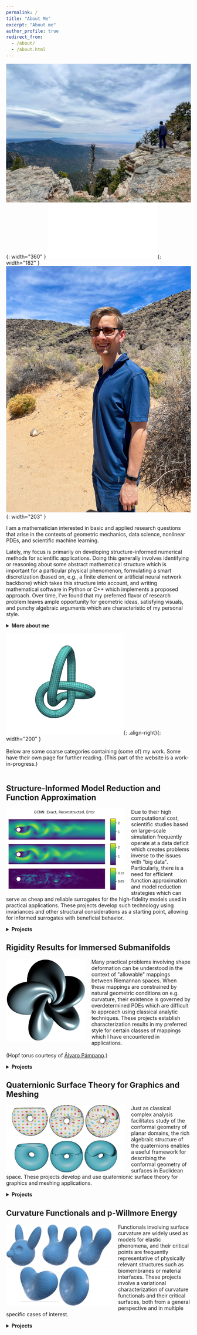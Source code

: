 ```yaml
---
permalink: /
title: "About Me"
excerpt: "About me"
author_profile: true
redirect_from:
  - /about/
  - /about.html
---
```

<!-- ![image-center](/images/frontpage.jpg){: .align-center} -->
<!-- ![Alt Text](/files/gifs/knotFandB.gif) -->

<!-- ![image-left](/images/me.png){: width="400" } ![image-right](/files/gifs/knotFandB.gif){: width="300" } -->

<!-- ![image-left](/images/me_over_gorge.JPG){: width="280" } ![image-left](/images/me_w_sunglasses.JPG){: width="160" } ![image-left](/images/me.png){: width="320" } -->

<!-- ![image-left](/images/me_over_gorge.JPG){: width="280" } ![image-left](/images/me_in_Florence.pdf){: width="140" } ![image-left](/images/me.png){: width="320" } -->

![image-left](/images/me_over_gorge.JPG){: width="360" } ![image-left](/images/me_in_Florence.pdf){: width="182" } ![image-left](/images/me_w_sunglasses.JPG){: width="203" }

I am a mathematician interested in basic and applied research questions that arise in the contexts of geometric mechanics, data science, nonlinear PDEs, and scientific machine learning.
<!-- {: .notice--success} -->

Lately, my focus is primarily on developing structure-informed numerical methods for scientific applications.  Doing this generally involves identifying or reasoning about some abstract mathematical structure which is important for a particular physical phenomenon, formulating a smart discretization (based on, e.g., a finite element or artificial neural network backbone) which takes this structure into account, and writing mathematical software in Python or C++ which implements a proposed approach.  Over time, I've found that my preferred flavor of research problem leaves ample opportunity for geometric ideas, satisfying visuals, and punchy algebraic arguments which are characteristic of my personal style.

<details markdown="1"><summary><b>More about me</b></summary>
{: .notice--info}

A differential geometer by training, I received my PhD from Texas Tech University under the guidance of <a href="http://www.math.ttu.edu/~mtoda/">Magdalena Toda</a>, with co-advisors <a href="http://www.math.ttu.edu/~eaulisa/">Eugenio Aulisa</a> and <a href="https://www.math.uci.edu/~hungtt1/">Hung Tran</a>. At this time, I applied techniques from Riemannian geometry, variational calculus, and differential topology to study functionals involving surface curvature, with the ultimate goal of understanding their extrema. Moreover, I was (and still am) interested in understanding the possible immersions of a given topological space inside another, including what configurations are "preferred" (usually energy-minimizing) in this case.  I also spent quite a bit of time thinking about the computational modeling of geometric objects, sparking a standing interest in computer graphics which can be seen in the various simulation videos found on the <a href="/gallery/">Gallery</a> page.
<br><br>
Catalyzed by an NSF internship at Oak Ridge National Lab (featured [here!](https://orise.orau.gov/nsf-msgi/profiles/gruber.html)) toward the end of graduate school where I worked with <a href="https://sites.google.com/site/robertbridgeshomepage/">Robert Bridges</a>, I became involved post-PhD in scientific algorithm development for dimension reduction, function approximation, and the reduced-order modeling of PDEs.  This led to a postdoctoral appointment with <a href="https://people.sc.fsu.edu/~mgunzburger/">Max Gunzburger</a> at FSU working on data-driven strategies for predictive tasks related to ocean modeling.  At the same time as my application-driven interests were shifting, my purer "side project" work also moved in the direction of rigidity results for geometric objects constrained by curvature conditions.  Now, I maintain active interests in several areas of mathematics, computer science, and engineering.
<br><br>
Broad research keywords which tend to interest me include: scientific machine learning, computational and discrete geometry, conservation laws, reduced-order modeling, manifold learning, harmonic maps, surface immersions, and integrability problems.
{: .notice--info}

<!-- A more detailed description of my interests can be found in my <a href="/files/Research_Statement.pdf">academic research statement</a> (current as of 9/21). -->

<!-- Lately, my focus is primarily on developing structure-informed numerical methods for scientific applications.  Doing this generally involves identifying/reasoning about some abstract mathematical structure which is important for a particular phenomenon, formulating a smart discretization (based on e.g. a finite element or artificial neural network backbone) which takes this structure into account, and writing mathematical software in Python or C++ which implements the proposed discretization.  Over time, I've found that my preferred "flavor" of research problem creates ample opportunity for algebraic reasoning, flashy visuals, and short "punchy" arguments which are characteristic of my personal style.

<br><br> -->

</details>


![image-right](/files/gifs/knotFandB.gif){: .align-right}{: width="200" } <br><br> Below are some coarse categories containing (some of) my work. Some have their own page for further reading.  (This part of the website is a work-in-progress.) <br><br>


Structure-Informed Model Reduction and Function Approximation
-----
<img src="/images/GCNN_recon2.png" style="max-height: 275px; max-width: 325px; margin-right: 16px" align=left>  Due to their high computational cost, scientific studies based on large-scale simulation frequently operate at a data deficit which creates problems inverse to the issues with "big data".  Particularly, there is a need for efficient function approximation and model reduction strategies which can serve as cheap and reliable surrogates for the high-fidelity models used in practical applications.  These projects develop such technology using invariances and other structural considerations as a starting point, allowing for informed surrogates with beneficial behavior.

<details markdown="1"><summary><b>Projects</b></summary>
{: .notice}

### Tensor Parametric Hamiltonian Operator Inference  [Preprint](https://arxiv.org/abs/2502.10888#){: .btn .btn--info .btn--small}{: .align-right}
<img src="/images/tensor_wave.pdf" style="max-height: 250px; max-width: 250px; margin-right: 16px; margin-bottom: 10px" align=left>  **Abstract:** TThis work presents a tensor-based approach to constructing data-driven reduced-order models corresponding to semi-discrete partial differential equations with canonical Hamiltonian structure. By expressing parameter-varying operators with affine dependence as contractions of a generalized parameter vector against a constant tensor, this method leverages the operator inference framework to capture parametric dependence in the learned reduced-order model via the solution to a convex, least-squares optimization problem. This leads to a concise and straightforward implementation which compactifies previous parametric operator inference approaches and directly extends to learning parametric operators with symmetry constraints, a key feature required for constructing structure-preserving surrogates of Hamiltonian systems. The proposed approach is demonstrated on both a (non-Hamiltonian) heat equation with variable diffusion coefficient as well as a Hamiltonian wave equation with variable wave speed.
<br><br>
(Joint with [Arjun Vijaywargia](https://arjunveejay.notion.site/Arjun-Vijaywargiya-4f155526b32e4b0a97b7f5dad4c89dde) and [Shane A. McQuarrie](https://github.com/shanemcq18).)
{: .notice--info}

### Efficiently Parameterized Neural Metriplectic Systems  [Preprint](https://arxiv.org/abs/2405.16305#){: .btn .btn--info .btn--small}{: .align-right}
<img src="/images/metriplectic_diagram.pdf" style="max-height: 250px; max-width: 250px; margin-right: 16px; margin-bottom: 10px" align=left>  **Abstract:** Metriplectic systems are learned from data in a way that scales quadratically in both the size of the state and the rank of the metriplectic data. Besides being provably energy conserving and entropy stable, the proposed approach comes with approximation results demonstrating its ability to accurately learn metriplectic dynamics from data as well as an error estimate indicating its potential for generalization to unseen timescales when approximation error is low. Examples are provided which illustrate performance in the presence of both full state information as well as when entropic variables are unknown, confirming that the proposed approach exhibits superior accuracy and scalability without compromising on model expressivity.
<br><br>
(Joint with [Kookjin Lee](https://scai.engineering.asu.edu/faculty/kookjin-lee/), [Haksoo Lim](https://openreview.net/profile?id=~Haksoo_Lim1), [Noseong Park](https://sites.google.com/view/noseong), and [Nathaniel Trask](https://scholar.google.com/citations?user=6iLMZkwAAAAJ&hl=en).)
{: .notice--info}

### Variationally Consistent Hamiltonian Model Reduction  [Preprint](https://arxiv.org/abs/2404.15315#){: .btn .btn--info .btn--small}{: .align-right}
<img src="/images/PlateTrajectoriesT005.pdf" style="max-height: 300px; max-width: 300px; margin-right: 16px; margin-bottom: 10px" align=left>  **Abstract:** Though ubiquitous as first-principles models for conservative phenomena, Hamiltonian systems present numerous challenges for model reduction even in relatively simple, linear cases. Here, we present a method for the projection-based model reduction of canonical Hamiltonian systems that is variationally consistent for any choice of linear reduced basis: Hamiltonian models project to Hamiltonian models. Applicable in both intrusive and nonintrusive settings, the proposed method is energy-conserving and symplectic, with error provably decomposable into a data projection term and a term measuring deviation from canonical form. Examples from linear elasticity with realistic material parameters are used to demonstrate the advantages of a variationally consistent approach, highlighting the steady convergence exhibited by consistent models where previous methods reliant on inconsistent techniques or specially designed bases exhibit unacceptably large errors.
<br><br>
(Joint with [Irina Tezaur](https://www.sandia.gov/-ikalash/staff/irina-tezaur-clone/).)
{: .notice--info}

### Reversible and Irreversible Bracket-Based Dynamics for Deep Graph Neural Networks  [Preprint](https://arxiv.org/abs/2305.15616#){: .btn .btn--info .btn--small}{: .align-right}
<img src="/images/GNN-architecture-diagram-v2.pdf" style="max-height: 300px; max-width: 300px; margin-right: 16px; margin-bottom: 10px" align=left>  **Abstract:** Recent works have shown that physics-inspired architectures allow the training of deep graph neural networks (GNNs) without oversmoothing. The role of these physics is unclear, however, with successful examples of both reversible (e.g., Hamiltonian) and irreversible (e.g., diffusion) phenomena producing comparable results despite diametrically opposed mechanisms, and further complications arising due to empirical departures from mathematical theory. This work presents a series of novel GNN architectures based upon structure-preserving bracket-based dynamical systems, which are provably guaranteed to either conserve energy or generate positive dissipation with increasing depth.  It is shown that the theoretically principled framework employed here allows for inherently explainable constructions, which contextualize departures from theory in current architectures and better elucidate the roles of reversibility and irreversibility in network performance
<br><br>
(Joint with [Kookjin Lee](https://scai.engineering.asu.edu/faculty/kookjin-lee/) and [Nathaniel Trask](https://scholar.google.com/citations?user=6iLMZkwAAAAJ&hl=en).)
{: .notice--info}

### Canonical and Noncanonical Hamiltonian Operator Inference  [Preprint](https://arxiv.org/abs/2304.06262#){: .btn .btn--info .btn--small}{: .align-right}
<img src="/images/hamopinf_BBMsoln.png" style="max-height: 250px; max-width: 250px; margin-right: 16px; margin-bottom: 10px" align=left>  **Abstract:** A method for the nonintrusive and structure-preserving model reduction of canonical and noncanonical Hamiltonian systems is presented.    Based on the idea of operator inference, this technique is provably convergent and reduces to a straightforward linear solve given snapshot data and gray-box knowledge of the system Hamiltonian.  Examples involving several hyperbolic partial differential equations show that the proposed method yields reduced models which, in addition to being accurate and stable with respect to the addition of basis modes, preserve conserved quantities well outside the range of their training data.
<br><br>
(Joint with [Irina Tezaur](https://www.sandia.gov/-ikalash/staff/irina-tezaur-clone/).)
{: .notice--info}

### Multifidelity Monte Carlo Estimation for Efficient Uncertainty Quantification in Climate-Related Modeling  [Preprint](https://egusphere.copernicus.org/preprints/2022/egusphere-2022-797/){: .btn .btn--info .btn--small}{: .align-right}
<img src="/images/ice_mfmc.pdf" style="max-height: 250px; max-width: 250px; margin-right: 16px; margin-bottom: 10px" align=left>  **Abstract:** Uncertainties in an output of interest that depends on the solution of a complex system (e.g., of partial differential equations with random inputs) are often, if not nearly ubiquitously, determined in practice using Monte Carlo (MC) estimation.  While simple to implement, MC estimation fails to provide reliable information about statistical quantities (such as the expected value of the output of interest) in application settings such as climate modeling for which obtaining a single realization of the output of interest is a costly endeavor.  Specifically, the dilemma encountered is that many samples of the output of interest have to be collected in order to obtain an MC estimator having sufficient accuracy; so many, in fact, that the available computational budget is not large enough to effect the number of samples needed. To circumvent this dilemma, we consider using multifidelity Monte Carlo (MFMC) estimation which leverages the use of less costly and less accurate surrogate models (such as coarser grids, reduced-order models, simplified physics, interpolants, etc.) to achieve, for the same computational budget, higher accuracy compared to that obtained by an MC estimator or, looking at it another way, an MFMC estimator obtains the same accuracy as the MC estimator at lower computational cost.  The key to the efficacy of MFMC estimation is the fact that most of the required computational budget is loaded onto the less costly surrogate models, so that very few samples are taken of the more expensive model of interest.  We first provide a more detailed discussion about the need to consider an alternate to MC estimation for uncertainty quantification.  Subsequently, we present a review, in an abstract setting, of the MFMC approach along with its application to three climate-related benchmark problems as a proof-of-concept exercise.
<br><br>
(Joint with [Max Gunzburger](https://people.sc.fsu.edu/~mgunzburger/), [Lili Ju](https://people.math.sc.edu/ju/), [Rihui Lan](https://scholar.google.com/citations?user=qkMD9tsAAAAJ&hl=en), and [Zhu Wang](https://people.math.sc.edu/wangzhu/).)
{: .notice--info}

### A Multifidelity Monte Carlo Method for Realistic Computational Budgets  [Preprint](http://arxiv.org/abs/2206.07572#){: .btn .btn--info .btn--small}{: .align-right}
<img src="/images/mfmc_alg_pic.png" style="max-height: 250px; max-width: 250px; margin-right: 16px; margin-bottom: 10px" align=left>  **Abstract:** A method for the multifidelity Monte Carlo (MFMC) estimation of statistical quantities is proposed which is applicable to computational budgets of any size.  Based on a sequence of optimization problems each with a globally minimizing closed-form solution, this method extends the usability of a well known MFMC algorithm, recovering it when the computational budget is large enough. Theoretical results verify that the proposed approach is at least as optimal as its namesake and retains the benefits of multifidelity estimation with minimal assumptions on the budget or amount of available data, providing a notable reduction in variance over simple Monte Carlo estimation.
<br><br>
(Joint with [Max Gunzburger](https://people.sc.fsu.edu/~mgunzburger/), [Lili Ju](https://people.math.sc.edu/ju/), and [Zhu Wang](https://people.math.sc.edu/wangzhu/).)
{: .notice--info}

### Energetically Consistent Model Reduction for Metriplectic Systems  [Preprint](https://arxiv.org/abs/2204.08049#){: .btn .btn--info .btn--small}{: .align-right}
<img src="/images/gas_containers_FOMs.pdf" style="max-height: 250px; max-width: 250px; margin-right: 16px; margin-bottom: 10px" align=left>  **Abstract:** The metriplectic formalism is useful for describing complete dynamical systems which conserve energy and produce entropy.  This creates challenges for model reduction, as the elimination of high-frequency information will generally not preserve the metriplectic structure which governs long-term stability of the system.  Based on proper orthogonal decomposition, a provably convergent metriplectic reduced-order model is formulated which is guaranteed to maintain the algebraic structure necessary for energy conservation and entropy formation.  Numerical results on benchmark problems show that the proposed method is remarkably stable, leading to improved accuracy over long time scales at a moderate increase in cost over naive methods.  
<br>
(Joint with [Max Gunzburger](https://people.sc.fsu.edu/~mgunzburger/), [Lili Ju](https://people.math.sc.edu/ju/), and [Zhu Wang](https://people.math.sc.edu/wangzhu/).)
{: .notice--info}

### Comparing Neural Architectures for Reduced-Order Modeling  [Preprint](https://arxiv.org/abs/2110.03442#){: .btn .btn--info .btn--small}{: .align-right} [Read More](/autoencoder-rom/){: .btn .btn--info .btn--small}{: .align-right}
<img src="/images/gcnnRom.pdf" style="max-height: 250px; max-width: 250px; margin-right: 16px" align=left>  **Abstract:** The popularity of deep convolutional autoencoders (CAEs) has engendered new and effective reduced-order models (ROMs) for the simulation of large-scale dynamical systems.  Despite this, it is still unknown whether deep CAEs provide superior performance over established linear techniques or other network-based methods in all modeling scenarios.  To elucidate this, the effect of autoencoder architecture on its associated ROM is studied through the comparison of deep CAEs against two alternatives: a simple fully connected autoencoder, and a novel graph convolutional autoencoder.  Through benchmark experiments, it is shown that the superior autoencoder architecture for a given ROM application is highly dependent on the size of the latent space and the structure of the snapshot data, with the proposed architecture demonstrating benefits on data with irregular connectivity when the latent space is sufficiently large.
<br><br>
(Joint with [Max Gunzburger](https://people.sc.fsu.edu/~mgunzburger/), [Lili Ju](https://people.math.sc.edu/ju/), and [Zhu Wang](https://people.math.sc.edu/wangzhu/).)<br>
{: .notice--info}

### Learning the Structure of Level Sets from Sparse Data  [Preprint](https://arxiv.org/abs/2104.14072#){: .btn .btn--info .btn--small}{: .align-right} [Read More](/nll/){: .btn .btn--info .btn--small}{: .align-right}
<img src="/images/levset_cartoon.pdf" style="max-height: 250px; width: 250px; margin-right: 16px; margin-bottom: 10px" align=left>  **Abstract:** A dimension reduction method based on the ``Nonlinear Level set Learning'' (NLL) approach is presented for the pointwise prediction of functions which have been sparsely sampled.  Leveraging geometric information provided by the Implicit Function Theorem, the proposed algorithm effectively reduces the input dimension to the theoretical lower bound with minor accuracy loss, providing a one-dimensional representation of the function which can be used for regression and sensitivity analysis.  Experiments and applications are presented which compare this modified NLL with the original NLL and the Active Subspaces (AS) method.  While accommodating sparse input data, the proposed algorithm is shown to train quickly and provide a much more accurate and informative reduction than either AS or the original NLL on two example functions with high-dimensional domains, as well as two state-dependent quantities depending on the solutions to parametric differential equations. 
<br><br>
(Joint with [Max Gunzburger](https://people.sc.fsu.edu/~mgunzburger/), [Lili Ju](https://people.math.sc.edu/ju/), [Yuankai Teng](https://slooowtyk.github.io/), and [Zhu Wang](https://people.math.sc.edu/wangzhu/).)
{: .notice--info}

### Pseudo-Reversible Neural Networks  [Preprint](https://arxiv.org/abs/2112.01438#){: .btn .btn--info .btn--small}{: .align-right}
<img src="/images/prnn.pdf" style="max-height: 250px; max-width: 250px; margin-right: 16px" align=left>  **Abstract:** Due to the curse of dimensionality and limitations on training data, approximating high-dimensional functions is a very challenging task even for powerful deep neural networks. Inspired by the Nonlinear Level set Learning (NLL) method that uses the reversible residual network (RevNet), in this paper we propose a new method for function approximation called Dimension Reduction via Learning Level Sets (DRiLLS). Our method contains two major components: one is the pseudo-reversible neural network (PRNN) module that effectively transforms high-dimensional input variables to low-dimensional active variables, and the other is the synthesized regression module for approximating function values based on the transformed data in the low-dimensional space.  Extensive experimental results demonstrate that DRiLLS outperforms both the NLL and Active Subspace methods, especially when the target function possesses critical points in the interior of its input domain.
<br><br>
(Joint with [Lili Ju](https://people.math.sc.edu/ju/), [Yuankai Teng](https://slooowtyk.github.io/), [Zhu Wang](https://people.math.sc.edu/wangzhu/), and [Guannan Zhang](https://sites.google.com/view/guannan-zhang/home).)
{: .notice--info}

### Active Manifolds: Geometric Data Analysis for Dimension Reduction  [Here](http://proceedings.mlr.press/v97/bridges19a/bridges19a.pdf){: .btn .btn--info .btn--small}{: .align-right} [Read More.](/am/){: .btn .btn--info .btn--small}{: .align-right}
<img src="/images/AMstuff.pdf" style="max-height: 300px; max-width: 300px; margin-right: 16px" align=left>  **Abstract:** We present an approach to analyze $$C^1(\mathbb{R}^m)$$ functions that addresses limitations present in the Active Subspaces (AS) method of Constantine et al.  Under appropriate hypotheses, our Active Manifolds (AM) method identifies a 1-D curve in the domain (the active manifold) on which nearly all values of the unknown function are attained, and which can be exploited for approximation or analysis, especially when $$m$$ is large (high-dimensional input space).  We provide theorems justifying our AM technique and an algorithm permitting functional approximation and sensitivity analysis. 
Using accessible, low-dimensional functions as initial examples, we show AM reduces approximation error by an order of magnitude compared to AS, at the expense of more computation.  Following this, we revisit the sensitivity analysis by Glaws et al. who apply AS to analyze a magnetohydrodynamic power generator model, and compare the performance of AM on the same data.  Our analysis provides detailed information not captured by AS, exhibiting the influence of each parameter individually along an active manifold.  Overall, AM represents a novel technique for analyzing functional models with benefits including: reducing $$m$$-dimensional analysis to a 1-D analogue, permitting more accurate regression than AS (at more computational expense), enabling more informative sensitivity analysis, and granting accessible visualizations (2-D plots) of parameter sensitivity along the AM. 
<br><br>
(Joint with [Robert Bridges](https://sites.google.com/site/robertbridgeshomepage/), [Christopher Felder](https://www.math.wustl.edu/~cfelder/), and [Miki Verma](https://scholar.google.com/citations?user=1jUa6nwAAAAJ&hl=en).) <br>
{: .notice--info}

</details>


Rigidity Results for Immersed Submanifolds
-----
<img src="/images/Willmore-Hopf-5-1.jpeg" style="max-height: 225px; max-width: 325px; margin-right: 16px" align=left>  Many practical problems involving shape deformation can be understood in the context of "allowable" mappings between Riemannan spaces.  When these mappings are constrained by natural geometric conditions on e.g. curvature, their existence is governed by overdetermined PDEs which are difficult to approach using classical analytic techniques.  These projects establish characterization results in my preferred style for certain classes of mappings which I have encountered in applications.  
<br>
(Hopf torus courtesy of [Álvaro Pámpano](https://www.math.ttu.edu/~apampano/index.html).)

<details markdown="1"><summary><b>Projects</b></summary>
{: .notice}

### Planar Immersions with Prescribed Curl and Jacobian Determinant are Unique  [Preprint](https://arxiv.org/abs/2107.13707#){: .btn .btn--info .btn--small}{: .align-right}
<img src="/images/phiJphi.png" style="max-height: 225px; max-width: 250px; margin-right: 16px" align=left>  **Abstract:** We prove that immersions of planar domains are uniquely specified by their Jacobian determinant, curl function, and boundary values. This settles the two-dimensional version of an outstanding conjecture related to a particular grid generation method in computer graphics. <br><br><br>
{: .notice--info}

### Parallel Codazzi Tensors with Submanifold Applications  [Preprint](https://arxiv.org/abs/2004.03103#){: .btn .btn--info .btn--small}{: .align-right}
<img src="/images/equations.pdf" style="max-height: 225px; max-width: 250px; margin-right: 16px" align=left>  **Abstract:** A decomposition theorem is established for a class of closed Riemannian submanifolds immersed in a space form of constant sectional curvature. In particular, it is shown that if $$M$$ has nonnegative sectional curvature and admits a Codazzi tensor with “parallel mean curvature”, then $$M$$ is locally isometric to a direct product of irreducible factors determined by the spectrum of that tensor. This decomposition is global when $$M$$ is simply connected, and generalizes what is known for immersed submanifolds with parallel mean curvature vector.
{: .notice--info}

</details>


Quaternionic Surface Theory for Graphics and Meshing
-----
<img src="/images/torus_dots.png" style="max-height: 275px; max-width: 325px; margin-right: 16px" align=left>  Just as classical complex analysis facilitates study of the conformal geometry of planar domains, the rich algebraic structure of the quaternions enables a useful framework for describing the conformal geometry of surfaces in Euclidean space.  These projects develop and use quaternionic surface theory for graphics and meshing applications.

<details markdown="1"><summary><b>Projects</b></summary>
{: .notice}

### Quasiconformal Mappings with Surface Domains [Preprint](/files/preprints/QC_paper.pdf){: .btn .btn--info .btn--small}{: .align-right}
<img src="/images/torus_checkerboard.png" style="max-height: 225px; max-width: 225px; margin-right: 16px" align=left> **Abstract:** Quasiconformal mappings from surfaces immersed in Euclidean space are discussed for the purposes of computing dilatation-optimal surface meshes with prescribed connectivity and Dirichlet boundary data.  In particular, a quaternionic formulation of quasiconformality is proposed which leads to a linear algorithm for computing least-squares quasiconformal maps from surfaces given as extrinsic mesh data.  This facilitates an iterative procedure which computes optimal quasiconformal mappings with optional constraints on surface area and extrinsic geometry.  Based on the established Quasiconformal Iteration method, the proposed algorithm produces high quality surface mappings which correctly capture boundary information while eliminating undesirable folds which appear during least-squares conformal mapping procedures.
<br><br>
(Joint with [Eugenio Aulisa](http://www.math.ttu.edu/~eaulisa/).)
{: .notice--info}

### Modeling the p-Willmore Flow of Surfaces  [Here](https://dl.acm.org/doi/10.1145/3369387?cid=99659571076){: .btn .btn--info .btn--small}{: .align-right} [Read More](/surfaceFlow/){: .btn .btn--info .btn--small}{: .align-right} 
<img src="/images/cows.pdf" style="max-height: 225px; max-width: 225px; margin-right: 16px" align=left>  **Abstract:** The unsigned p-Willmore functional generalizes important geometric functionals which measure the area and Willmore energy of immersed surfaces.  Presently, techniques of Dziuk are adapted to compute the first variation of this functional as a weak-form system of equations, which are subsequently used to develop a model for the p-Willmore flow of closed surfaces in $$\mathbb{R}^3$$.  This model is amenable to constraints on surface area and enclosed volume, and is shown to decrease the p-Willmore energy monotonically.  In addition, a penalty-based regularization procedure is formulated to prevent artificial mesh degeneration along the flow; inspired by a conformality condition derived by Kamberov et al., this procedure encourages angle-preservation in a closed and oriented surface immersion as it evolves.  Following this, a finite-element discretization of both procedures is discussed, an algorithm for running the flow is given, and an application to mesh editing is presented.
<br><br>
(Joint with [Eugenio Aulisa](http://www.math.ttu.edu/~eaulisa/).)
{: .notice--info}

</details>


Curvature Functionals and p-Willmore Energy
------
<img src="/images/dogs.pdf" style="max-height: 225px; max-width: 325px; margin-right: 16px" align=left> Functionals involving surface curvature are widely used as models for elastic phenomena, and their critical points are frequently representative of physically relevant structures such as biomembranes or material interfaces.  These projects involve a variational characterization of curvature functionals and their critical surfaces, both from a general perspective and in multiple specific cases of interest.

<details markdown="1"><summary><b>Projects</b></summary>
{: .notice}

### Instability of Closed $$p$$-Elastic Curves in $$\mathcal{S}^2$$  [Preprint](https://arxiv.org/abs/2110.14778#){: .btn .btn--info .btn--small}{: .align-right}
<img src="/images/spherical_curve_3-5.pdf" style="max-height: 180px; max-width: 180px; margin-right: 16px" align=left> **Abstract:** For $$p \in \mathbb{R}$$, we show that non-circular closed p-elastic curves in $$\mathbb{S}^2$$ exist only when $$p=2$$, in which case they are classical elastic curves, or when $$p\in(0,1)$$. In the latter case, we prove that for every pair of relatively prime natural numbers $$n$$ and $$m$$ satisfying $$m<2n<2\sqrt{m}$$, there exists a closed spherical $$p$$-elastic curve with non-constant curvature which winds around a pole $$n$$ times and closes up in m periods of its curvature. Further, we show that all closed spherical $$p$$-elastic curves for $$p\in(0,1)$$ are unstable as critical points of the p-elastic energy.
<br><br>
(Joint with [Magdalena Toda](http://www.math.ttu.edu/~mtoda/) and [Álvaro Pámpano](https://www.math.ttu.edu/~apampano/index.html).)
{: .notice--info}

### On p-Willmore Disks with Boundary Energies  [Preprint](https://arxiv.org/abs/2110.14778#){: .btn .btn--info .btn--small}{: .align-right}
<img src="/images/bubble.pdf" style="max-height: 180px; max-width: 180px; margin-right: 16px" align=left> **Abstract:** We consider an energy functional on surface immersions which includes contributions from both boundary and interior. Inspired by physical examples, the boundary is modeled as the center line of a generalized Kirchhoff elastic rod, while the interior term is arbitrarily dependent on the mean curvature and linearly dependent on the Gaussian curvature. We study equilibrium configurations for this energy in general among topological disks, as well as specifically for the class of examples known as p-Willmore energies.
<br><br>
(Joint with [Magdalena Toda](http://www.math.ttu.edu/~mtoda/) and [Álvaro Pámpano](https://www.math.ttu.edu/~apampano/index.html).)
{: .notice--info}

### Regarding the Euler-Plateau Problem with Elastic Modulus  [Preprint](https://arxiv.org/abs/2010.00149#){: .btn .btn--info .btn--small}{: .align-right}
<img src="/images/elastic_modulus.pdf" style="max-height: 180px; max-width: 180px; margin-right: 16px; margin-bottom: 10px" align=left>  **Abstract:** We study equilibrium configurations for the Euler-Plateau energy with elastic modulus, which couples an energy functional of Euler-Plateau type with a total curvature term often present in models for the free energy of biomembranes. It is shown that the potential minimizers of this energy are highly dependent on the choice of physical rigidity parameters, and that the area of critical surfaces can be computed entirely from their boundary data. When the elastic modulus does not vanish, it is shown that axially symmetric critical immersions and critical immersions of disk type are necessarily planar domains bounded by area-constrained elasticae. The cases of topological genus zero with multiple boundary components and unrestricted genus with control on the geodesic torsion are also discussed, and sufficient conditions are given which establish the same conclusion in these cases.
<br><br>
(Joint with [Magdalena Toda](http://www.math.ttu.edu/~mtoda/) and [Álvaro Pámpano](https://www.math.ttu.edu/~apampano/index.html).)
{: .notice--info}

### Stationary Surfaces with Boundaries  [Preprint](https://arxiv.org/abs/1912.07103#){: .btn .btn--info .btn--small}{: .align-right}
<img src="/images/sswb_visual2.pdf" style="max-height: 225px; max-width: 225px; margin-right: 16px; margin-bottom: 10px" align=left>  **Abstract:** This article investigates stationary surfaces with boundaries, which arise as the critical points of functionals dependent on curvature. Precisely, a generalized "bending energy" functional $$\mathcal{W}$$ is considered which involves a Lagrangian that is symmetric in the principal curvatures. The first variation of $$\mathcal{W}$$ is computed, and a stress tensor is extracted whose divergence quantifies deviation from $$\mathcal{W}$$-criticality. Boundary-value problems are then examined, and a characterization of free-boundary $$\mathcal{W}$$-surfaces with rotational symmetry is given for scaling-invariant $$\mathcal{W}$$-functionals. In case the functional is not scaling-invariant, certain boundary-to-interior consequences are discussed. Finally, some applications to the conformal Willmore energy and the p-Willmore energy of surfaces are presented.
<br><br>
(Joint with [Magdalena Toda](http://www.math.ttu.edu/~mtoda/) and [Hung Tran](https://www.math.uci.edu/~hungtt1/).)
{: .notice--info}

### On the Variation of Curvature Functionals in a Space Form with Applications to a Generalized Willmore Energy  [Preprint](https://arxiv.org/abs/1905.01759#){: .btn .btn--info .btn--small}{: .align-right}
<img src="/images/variationfig.pdf" style="max-height: 200px; max-width: 200px; margin-right: 16px" align=left>  **Abstract:** Functionals involving surface curvature are important across a range of scientific disciplines, and their extrema are representative of physically meaningful objects such as atomic lattices and biomembranes. Inspired in particular by the relationship of the Willmore energy to lipid bilayers, we consider a general functional depending on a surface and a symmetric combination of its principal curvatures, provided the surface is immersed in a 3-D space form. We compute the first and second variations of this functional, leading to expressions given entirely in terms of the surface fundamental forms. We then apply the stability criteria afforded by our calculations to a generalization of the Willmore functional, proving a result regarding the stability of spheres.
<br><br>
(Joint with [Magdalena Toda](http://www.math.ttu.edu/~mtoda/) and [Hung Tran](https://www.math.uci.edu/~hungtt1/).)
{: .notice--info}

### Curvature Functionals and p-Willmore Energy  [Here](https://ttu-ir.tdl.org/handle/2346/85351#){: .btn .btn--info .btn--small}{: .align-right} [Read More](/cf/){: .btn .btn--info .btn--small}{: .align-right}
<img src="/images/virus_end.png" style="max-height: 225px; max-width: 225px; margin-right: 16px" align=left>  My PhD thesis, which investigates many aspects of general curvature functionals in the abstract, and applies some of them to the particular case of the p-Willmore energy. 
<br><br>
**Abstract:** Functionals involving surface curvature are frequently
encountered when modeling the behavior of important biological structures such
as lipid membranes. To better understand these objects, we consider a general
functional on surface immersions which is dependent on the surface mean and
Gauss curvatures. Variations of this functional are presented, and stability
criteria are given in terms of basic geometric invariants coming from the surface
fundamental forms. These results are then applied to a particular curvature
functional which generalizes the Willmore energy, and a nonexistence result is
presented. A constrained minimization problem is then considered, leading to
a stability result involving round spheres. Further study is done on a generalization of the Willmore flow of surfaces in $\mathbb{R}^3$ -- a geometric tool known for its aesthetic beauty. In particular, two finite-element formulations of this problem are presented: one which is applicable to surfaces presented graphically, and the other which models closed immersed (possibly self-intersecting) surfaces and is amenable to constraints on surface area and enclosed volume. It is shown in both cases that the energy decreases along the flow. Moreover, stability and consistency results are obtained in the closed surface model, and examples of the implementation are discussed. Inspired by conformal geometry, a post-processing procedure is also presented, which ensures that a given surface mesh remains nearly conformal along the Willmore flow despite its initial regularity. This abolishes the mesh degeneration that usually accompanies position-based surface flows, and leads to a robust model that can accommodate variable time steps as well as surface genera.
{: .notice--info}

</details>
